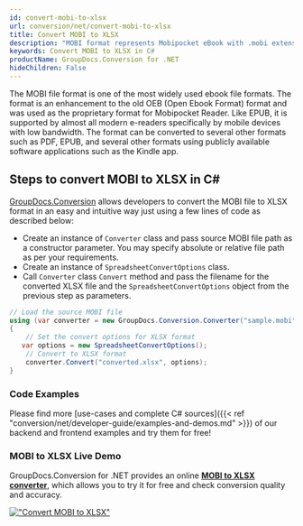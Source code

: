 ```yaml
---
id: convert-mobi-to-xlsx
url: conversion/net/convert-mobi-to-xlsx
title: Convert MOBI to XLSX
description: "MOBI format represents Mobipocket eBook with .mobi extension. Learn how to convert MOBI to XLSX file programmatically in C# language using GroupDocs.Conversion for .NET library."
keywords: Convert MOBI to XLSX in C#
productName: GroupDocs.Conversion for .NET
hideChildren: False
---
```


The MOBI file format is one of the most widely used ebook file formats. The format is an enhancement to the old OEB (Open Ebook Format) format and was used as the proprietary format for Mobipocket Reader. Like EPUB, it is supported by almost all modern e-readers specifically by mobile devices with low bandwidth. The format can be converted to several other formats such as PDF, EPUB, and several other formats using publicly available software applications such as the Kindle app.

## Steps to convert MOBI to XLSX in C#

[GroupDocs.Conversion](https://products.groupdocs.com/conversion/net) allows developers to convert the MOBI file to XLSX format in an easy and intuitive way just using a few lines of code as described below:

* Create an instance of `Converter` class and pass source MOBI file path as a constructor parameter. You may specify absolute or relative file path as per your requirements. 
* Create an instance of `SpreadsheetConvertOptions` class.
* Call `Converter` class `Convert` method and pass the filename for the converted XLSX file and the `SpreadsheetConvertOptions` object from the previous step as parameters.

```csharp
// Load the source MOBI file
using (var converter = new GroupDocs.Conversion.Converter("sample.mobi"))
{
    // Set the convert options for XLSX format
   var options = new SpreadsheetConvertOptions();
    // Convert to XLSX format
    converter.Convert("converted.xlsx", options);
}
```

### Code Examples

Please find more [use-cases and complete C# sources]({{< ref "conversion/net/developer-guide/examples-and-demos.md" >}}) of our backend and frontend examples and try them for free!

### MOBI to XLSX Live Demo

GroupDocs.Conversion for .NET provides an online [**MOBI to XLSX converter**](https://products.groupdocs.app/conversion/mobi-to-xlsx), which allows you to try it for free and check conversion quality and accuracy.

[!["Convert MOBI to XLSX"](conversion/net/images/convert-to-xlsx/convert-mobi-to-xlsx.png)](https://products.groupdocs.app/conversion/mobi-to-xlsx)